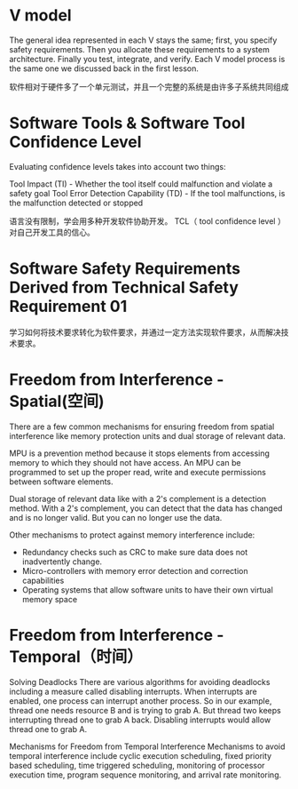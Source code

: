 # V model
The general idea represented in each V stays the same; first, you specify safety requirements. Then you allocate these requirements to a system architecture. Finally you test, integrate, and verify. Each V model process is the same one we discussed back in the first lesson.

软件相对于硬件多了一个单元测试，并且一个完整的系统是由许多子系统共同组成

# Software Tools & Software Tool Confidence Level
Evaluating confidence levels takes into account two things:

Tool Impact (TI) - Whether the tool itself could malfunction and violate a safety goal
Tool Error Detection Capability (TD) - If the tool malfunctions, is the malfunction detected or stopped

语言没有限制，学会用多种开发软件协助开发。
TCL（ tool confidence level ）对自己开发工具的信心。

# Software Safety Requirements Derived from Technical Safety Requirement 01
学习如何将技术要求转化为软件要求，并通过一定方法实现软件要求，从而解决技术要求。

# Freedom from Interference - Spatial(空间)

There are a few common mechanisms for ensuring freedom from spatial interference like memory protection units and dual storage of relevant data.

MPU is a prevention method because it stops elements from accessing memory to which they should not have access. An MPU can be programmed to set up the proper read, write and execute permissions between software elements.

Dual storage of relevant data like with a 2's complement is a detection method. With a 2's complement, you can detect that the data has changed and is no longer valid. But you can no longer use the data.

Other mechanisms to protect against memory interference include:

- Redundancy checks such as CRC to make sure data does not inadvertently change.
- Micro-controllers with memory error detection and correction capabilities
- Operating systems that allow software units to have their own virtual memory space

# Freedom from Interference - Temporal（时间）
Solving Deadlocks
There are various algorithms for avoiding deadlocks including a measure called disabling interrupts. When interrupts are enabled, one process can interrupt another process. So in our example, thread one needs resource B and is trying to grab A. But thread two keeps interrupting thread one to grab A back. Disabling interrupts would allow thread one to grab A.

Mechanisms for Freedom from Temporal Interference
Mechanisms to avoid temporal interference include cyclic execution scheduling, fixed priority based scheduling, time triggered scheduling, monitoring of processor execution time, program sequence monitoring, and arrival rate monitoring.

# 
